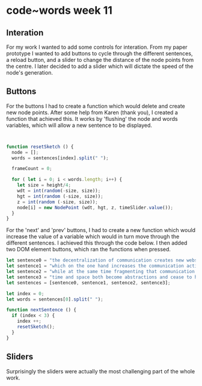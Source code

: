 # code~words week 11
## Interation
For my work I wanted to add some controls for interation. From my paper prototype I wanted to add buttons to cycle through the different sentences, a reload button, and a slider to change the distance of the node points from the centre. I later decided to add a slider which will dictate the speed of the node's generation.

## Buttons
For the buttons I had to create a function which would delete and create new node points. After some help from Karen (thank you), I created a function that achieved this. It works by 'flushing' the node and words variables, which will allow a new sentence to be displayed.
``` javascript


function resetSketch () {
  node = [];
  words = sentences[index].split(" ");

  frameCount = 0;

  for ( let i = 0; i < words.length; i++) {
    let size = height/4;
    wdt = int(random(-size, size));
    hgt = int(random (-size, size));
    z = int(random (-size, size));
    node[i] = new NodePoint (wdt, hgt, z, timeSlider.value());
  }
}
```
For the 'next' and 'prev' buttons, I had to create a new function which would increase the value of a variable which would in turn move through the different sentences. I achieved this through the code below. I then added two DOM element buttons, which ran the functions when pressed.

``` javascript
let sentence0 = "the decentralization of communication creates new webs of potential interaction between atomized individuals"; 
let sentence1 = "which on the one hand increases the communication activities carried out";
let sentence2 = "while at the same time fragmenting that communication into more numerous communications of shorter duration"; 
let sentence3 = "time and space both become abstractions and cease to have meaning or value in themselves";
let sentences = [sentence0, sentence1, sentence2, sentence3];

let index = 0;
let words = sentences[0].split(" ");

function nextSentence () {
  if (index < 3) {
    index ++;
    resetSketch();
  }
}
```
## Sliders
Surprisingly the sliders were actually the most challenging part of the whole work.
